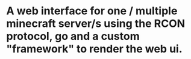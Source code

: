 # A web interface for one / multiple minecraft server/s using the RCON protocol, go and a custom "framework" to render the web ui.
